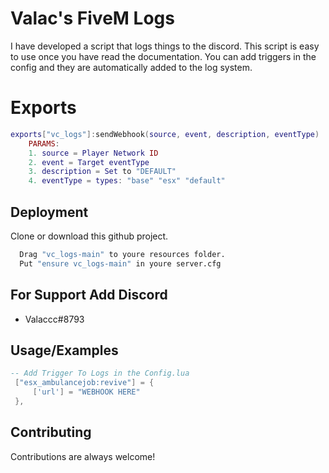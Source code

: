 
# Valac's FiveM Logs

I have developed a script that logs things to the discord. This script is easy to use once you have read the documentation. You can add triggers in the config and they are automatically added to the log system. 

# Exports

```lua
exports["vc_logs"]:sendWebhook(source, event, description, eventType)
    PARAMS: 
    1. source = Player Network ID
    2. event = Target eventType
    3. description = Set to "DEFAULT"
    4. eventType = types: "base" "esx" "default"
```

## Deployment

Clone or download this github project.

```bash
  Drag "vc_logs-main" to youre resources folder.
  Put "ensure vc_logs-main" in youre server.cfg
```




## For Support Add Discord

- Valaccc#8793


## Usage/Examples

```lua
-- Add Trigger To Logs in the Config.lua
 ["esx_ambulancejob:revive"] = {
     ['url'] = "WEBHOOK HERE"
 },
```


## Contributing

Contributions are always welcome!

